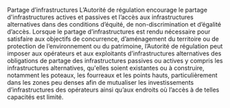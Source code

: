 Partage d’infrastructures
L’Autorité de régulation encourage le partage d'infrastructures actives et passives et l’accès aux infrastructures alternatives dans des conditions d’équité, de non-discrimination et d’égalité d’accès.
Lorsque le partage d’infrastructures est rendu nécessaire pour satisfaire aux objectifs de concurrence, d’aménagement du territoire ou de protection de l’environnement ou du patrimoine, l’Autorité de régulation peut imposer aux opérateurs et aux exploitants d’infrastructures alternatives des obligations de partage des infrastructures passives ou actives y compris les infrastructures alternatives, qu'elles soient existantes ou à construire, notamment les poteaux, les fourreaux et les points hauts, particulièrement dans les zones peu denses afin de mutualiser les investissements d’infrastructures des opérateurs ainsi qu’aux endroits où l’accès à de telles capacités est limité.